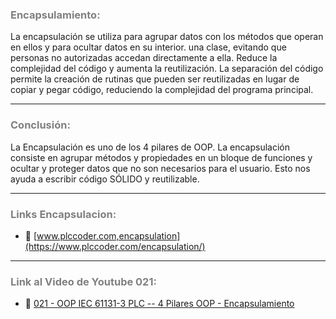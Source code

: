 ### <span style="color:grey">Encapsulamiento:</span>

La encapsulación se utiliza para agrupar datos con los métodos que operan en ellos y para ocultar datos en su interior.
una clase, evitando que personas no autorizadas accedan directamente a ella. Reduce la complejidad del código y
aumenta la reutilización. La separación del código permite la creación de rutinas que pueden ser reutilizadas
en lugar de copiar y pegar código, reduciendo la complejidad del programa principal.
***
### <span style="color:grey">Conclusión:</span>
La Encapsulación es uno de los 4 pilares de OOP. La encapsulación consiste en agrupar métodos y propiedades en un bloque de funciones y ocultar y proteger datos que no son necesarios para el usuario. Esto nos ayuda a escribir código SÓLIDO y reutilizable. 
***
### <span style="color:grey">Links Encapsulacion:</span>
- 🔗  [www.plccoder.com,encapsulation](https://www.plccoder.com/encapsulation/)
***
### <span style="color:grey">Link al Video de Youtube 021:</span>
- 🔗 [021 - OOP IEC 61131-3 PLC -- 4 Pilares OOP - Encapsulamiento]()